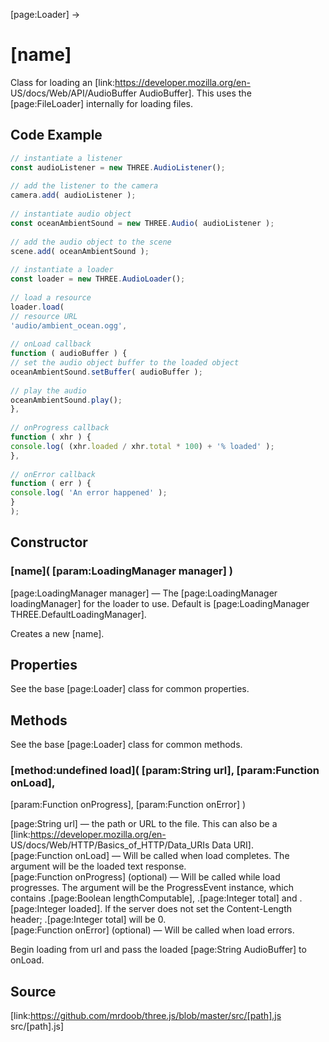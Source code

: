 [page:Loader] →

# [name]

Class for loading an [link:https://developer.mozilla.org/en-
US/docs/Web/API/AudioBuffer AudioBuffer]. This uses the [page:FileLoader]
internally for loading files.

## Code Example

  
```ts  
// instantiate a listener  
const audioListener = new THREE.AudioListener();  
  
// add the listener to the camera  
camera.add( audioListener );  
  
// instantiate audio object  
const oceanAmbientSound = new THREE.Audio( audioListener );  
  
// add the audio object to the scene  
scene.add( oceanAmbientSound );  
  
// instantiate a loader  
const loader = new THREE.AudioLoader();  
  
// load a resource  
loader.load(  
// resource URL  
'audio/ambient_ocean.ogg',  
  
// onLoad callback  
function ( audioBuffer ) {  
// set the audio object buffer to the loaded object  
oceanAmbientSound.setBuffer( audioBuffer );  
  
// play the audio  
oceanAmbientSound.play();  
},  
  
// onProgress callback  
function ( xhr ) {  
console.log( (xhr.loaded / xhr.total * 100) + '% loaded' );  
},  
  
// onError callback  
function ( err ) {  
console.log( 'An error happened' );  
}  
);  
```  

## Constructor

### [name]( [param:LoadingManager manager] )

[page:LoadingManager manager] — The [page:LoadingManager loadingManager] for
the loader to use. Default is [page:LoadingManager
THREE.DefaultLoadingManager].  
  
Creates a new [name].

## Properties

See the base [page:Loader] class for common properties.

## Methods

See the base [page:Loader] class for common methods.

###  [method:undefined load]( [param:String url], [param:Function onLoad],
[param:Function onProgress], [param:Function onError] )

[page:String url] — the path or URL to the file. This can also be a
[link:https://developer.mozilla.org/en-
US/docs/Web/HTTP/Basics_of_HTTP/Data_URIs Data URI].  
[page:Function onLoad] — Will be called when load completes. The argument will
be the loaded text response.  
[page:Function onProgress] (optional) — Will be called while load progresses.
The argument will be the ProgressEvent instance, which contains .[page:Boolean
lengthComputable], .[page:Integer total] and .[page:Integer loaded]. If the
server does not set the Content-Length header; .[page:Integer total] will be
0.  
[page:Function onError] (optional) — Will be called when load errors.  

Begin loading from url and pass the loaded [page:String AudioBuffer] to
onLoad.

## Source

[link:https://github.com/mrdoob/three.js/blob/master/src/[path].js
src/[path].js]

